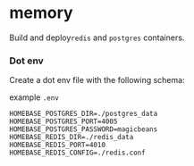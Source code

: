 # memory

Build and deploy`redis` and `postgres` containers.

### Dot env

Create a dot env file with the following schema:

example `.env`

```
HOMEBASE_POSTGRES_DIR=./postgres_data
HOMEBASE_POSTGRES_PORT=4005
HOMEBASE_POSTGRES_PASSWORD=magicbeans
HOMEBASE_REDIS_DIR=./redis_data
HOMEBASE_REDIS_PORT=4010
HOMEBASE_REDIS_CONFIG=./redis.conf
```

